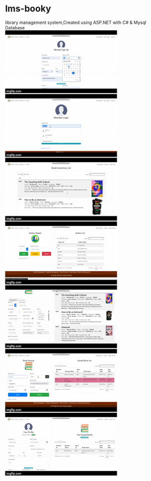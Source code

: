 # lms-booky
library management system,Created using ASP.NET with C# & Mysql Database
</br>
<img src="f1.gif"></img>
<img src="f2.gif"></img>
<img src="f3.gif"></img>
<img src="f4.gif"></img>
<img src="f5.gif"></img>
<img src="f6.gif"></img>
<img src="f7.gif"></img>

